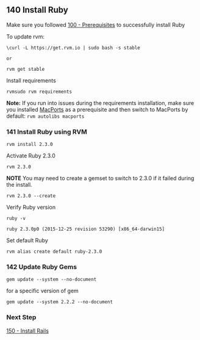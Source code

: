 ## 140 Install Ruby

Make sure you followed [100 - Prerequisites](https://github.com/remomueller/documentation/tree/master/macosx/100-prerequisites.md) to successfully install Ruby

To update rvm:

```
\curl -L https://get.rvm.io | sudo bash -s stable

or

rvm get stable
```

Install requirements

```
rvmsudo rvm requirements
```

**Note:** If you run into issues during the requirements installation, make sure you installed [MacPorts](https://github.com/remomueller/documentation/blob/master/macosx/100-prerequisites.md#104-macports-for-best-integration-with-rvm) as a prerequisite and then switch to MacPorts by default: `rvm autolibs macports`

### 141 Install Ruby using RVM

```
rvm install 2.3.0
```

Activate Ruby 2.3.0

```
rvm 2.3.0
```

**NOTE** You may need to create a gemset to switch to 2.3.0 if it failed during the install.

```
rvm 2.3.0 --create
```

Verify Ruby version

```
ruby -v
```

```console
ruby 2.3.0p0 (2015-12-25 revision 53290) [x86_64-darwin15]
```

Set default Ruby

```
rvm alias create default ruby-2.3.0
```

### 142 Update Ruby Gems

```
gem update --system --no-document
```

for a specific version of gem

```
gem update --system 2.2.2 --no-document
```

### Next Step

[150 - Install Rails](https://github.com/remomueller/documentation/tree/master/macosx/150-rails.md)
